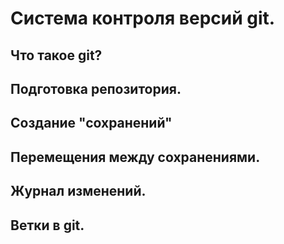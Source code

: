 # Система контроля версий git.

## Что такое git?

## Подготовка репозитория.

## Создание "сохранений"

## Перемещения между сохранениями.

## Журнал изменений.

## Ветки в git.